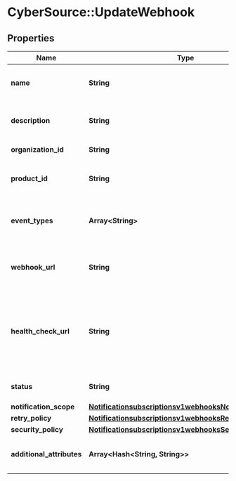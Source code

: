 # CyberSource::UpdateWebhook

## Properties
Name | Type | Description | Notes
------------ | ------------- | ------------- | -------------
**name** | **String** | Client friendly webhook name. | [optional] 
**description** | **String** | Client friendly webhook description.\\ | [optional] 
**organization_id** | **String** | Organization Id. | [optional] 
**product_id** | **String** | The product you are receiving a webhook for. | [optional] 
**event_types** | **Array&lt;String&gt;** | Array of the different events for a given product id. | [optional] 
**webhook_url** | **String** | The client&#39;s endpoint (URL) to receive webhooks. | [optional] 
**health_check_url** | **String** | The client&#39;s health check endpoint (URL). This should be as close as possible to the actual webhookUrl. | [optional] 
**status** | **String** | Webhook status. | [optional] [default to &quot;INACTIVE&quot;]
**notification_scope** | [**Notificationsubscriptionsv1webhooksNotificationScope**](Notificationsubscriptionsv1webhooksNotificationScope.md) |  | [optional] 
**retry_policy** | [**Notificationsubscriptionsv1webhooksRetryPolicy**](Notificationsubscriptionsv1webhooksRetryPolicy.md) |  | [optional] 
**security_policy** | [**Notificationsubscriptionsv1webhooksSecurityPolicy**](Notificationsubscriptionsv1webhooksSecurityPolicy.md) |  | [optional] 
**additional_attributes** | **Array&lt;Hash&lt;String, String&gt;&gt;** | Additional, free form configuration data. | [optional] 


